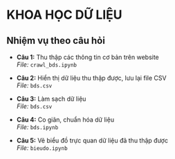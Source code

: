 ﻿# KHOA HỌC DỮ LIỆU
## Nhiệm vụ theo câu hỏi

- **Câu 1:** Thu thập các thông tin cơ bản trên website  
  _File:_ `crawl_bds.ipynb`

- **Câu 2:** Hiển thị dữ liệu thu thập được, lưu lại file CSV  
  _File:_ `bds.csv`

- **Câu 3:** Làm sạch dữ liệu  
  _File:_ `bds.csv`

- **Câu 4:** Co giãn, chuẩn hóa dữ liệu  
  _File:_ `bds.ipynb`

- **Câu 5:** Vẽ biểu đồ trực quan dữ liệu đã thu thập được  
  _File:_ `bieudo.ipynb`

